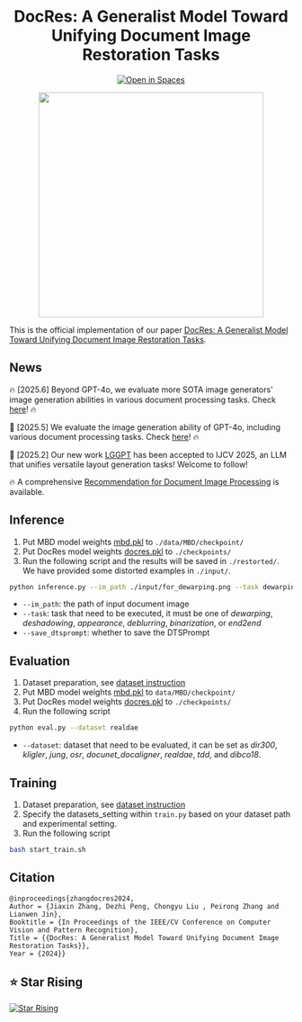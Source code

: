 
<div align=center>

# DocRes: A Generalist Model Toward Unifying Document Image Restoration Tasks

[![Open in Spaces](https://huggingface.co/datasets/huggingface/badges/resolve/main/open-in-hf-spaces-sm.svg)](https://huggingface.co/spaces/qubvel-hf/documents-restoration)

</div>

<p align="center">
<img src="images/motivation.jpg" width="400">
</p>

This is the official implementation of our paper [DocRes: A Generalist Model Toward Unifying Document Image Restoration Tasks](https://arxiv.org/abs/2405.04408).

## News 
🔥 [2025.6] Beyond GPT-4o, we evaluate more SOTA image generators' image generation abilities in various document processing tasks. Check [here](https://github.com/NiceRingNode/Awesome-Image-Generators-for-OCR-Image-Generation-and-Editing)! 🔥

🎉 [2025.5] We evaluate the image generation ability of GPT-4o, including various document processing tasks. Check [here](https://github.com/NiceRingNode/Awesome-Image-Generators-for-OCR-Image-Generation-and-Editing)! 🔥

🎉 [2025.2] Our new work [LGGPT](https://github.com/NiceRingNode/LGGPT) has been accepted to IJCV 2025, an LLM that unifies versatile layout generation tasks! Welcome to follow!

🔥 A comprehensive [Recommendation for Document Image Processing](https://github.com/ZZZHANG-jx/Recommendations-Document-Image-Processing) is available.


## Inference 
1. Put MBD model weights [mbd.pkl](https://1drv.ms/f/s!Ak15mSdV3Wy4iahoKckhDPVP5e2Czw?e=iClwdK) to `./data/MBD/checkpoint/`
2. Put DocRes model weights [docres.pkl](https://1drv.ms/f/s!Ak15mSdV3Wy4iahoKckhDPVP5e2Czw?e=iClwdK) to `./checkpoints/`
3. Run the following script and the results will be saved in `./restorted/`. We have provided some distorted examples in `./input/`.
```bash
python inference.py --im_path ./input/for_dewarping.png --task dewarping --save_dtsprompt 1
```

- `--im_path`: the path of input document image
- `--task`: task that need to be executed, it must be one of _dewarping_, _deshadowing_, _appearance_, _deblurring_, _binarization_, or _end2end_
- `--save_dtsprompt`: whether to save the DTSPrompt

## Evaluation

1. Dataset preparation, see [dataset instruction](./data/README.md)
2. Put MBD model weights [mbd.pkl](https://1drv.ms/f/s!Ak15mSdV3Wy4iahoKckhDPVP5e2Czw?e=iClwdK) to `data/MBD/checkpoint/`
3. Put DocRes model weights [docres.pkl](https://1drv.ms/f/s!Ak15mSdV3Wy4iahoKckhDPVP5e2Czw?e=iClwdK) to `./checkpoints/`
2. Run the following script
```bash
python eval.py --dataset realdae
```
- `--dataset`: dataset that need to be evaluated, it can be set as _dir300_, _kligler_, _jung_, _osr_, _docunet\_docaligner_, _realdae_, _tdd_, and _dibco18_.

## Training 
1. Dataset preparation, see [dataset instruction](./data/README.md)
2. Specify the datasets_setting within `train.py` based on your dataset path and experimental setting.
3. Run the following script
```bash
bash start_train.sh
```


## Citation
```
@inproceedings{zhangdocres2024, 
Author = {Jiaxin Zhang, Dezhi Peng, Chongyu Liu , Peirong Zhang and Lianwen Jin}, 
Booktitle = {In Proceedings of the IEEE/CV Conference on Computer Vision and Pattern Recognition}, 
Title = {{DocRes: A Generalist Model Toward Unifying Document Image Restoration Tasks}}, 
Year = {2024}}   
```
## ⭐ Star Rising
[![Star Rising](https://api.star-history.com/svg?repos=ZZZHANG-jx/DocRes&type=Timeline)](https://star-history.com/#ZZZHANG-jx/DocRes&Timeline)
